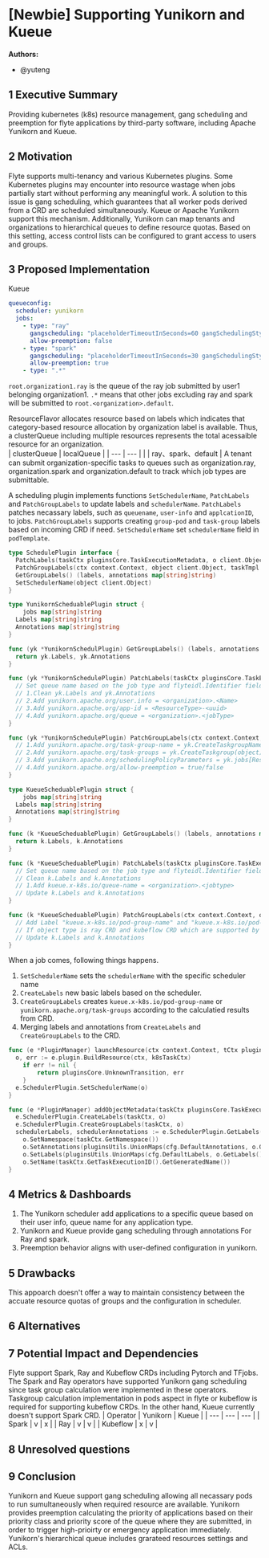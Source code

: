 # [Newbie] Supporting Yunikorn and Kueue

**Authors:**

- @yuteng

## 1 Executive Summary

Providing kubernetes (k8s) resource management, gang scheduling and preemption for flyte applications by third-party software, including Apache Yunikorn and Kueue.

## 2 Motivation

Flyte supports multi-tenancy and various Kubernetes plugins.
Some Kubernetes plugins may encounter into resource wastage when jobs partially start without performing any meaningful work. 
A solution to this issue is gang scheduling, which guarantees that all worker pods derived from a CRD are scheduled simultaneously.
Kueue or Apache Yunikorn support this mechanism. 
Additionally, Yunikorn can map tenants and organizations to hierarchical queues to define resource quotas.
Based on this setting, access control lists can be configured to grant access to users and groups.

## 3 Proposed Implementation

Kueue

```yaml
queueconfig:
  scheduler: yunikorn
  jobs:
    - type: "ray"
      gangscheduling: "placeholderTimeoutInSeconds=60 gangSchedulingStyle=hard"
      allow-preemption: false
    - type: "spark"
      gangscheduling: "placeholderTimeoutInSeconds=30 gangSchedulingStyle=hard"
      allow-preemption: true
    - type: ".*"
```

`root.organization1.ray` is the queue of the ray job submitted by user1 belonging organization1. 
`.*` means that other jobs excluding ray and spark will be submitted to `root.<organization>.default`.

ResourceFlavor allocates resource based on labels which indicates that category-based resource allocation by organization label is available.
Thus, a clusterQueue including multiple resources represents the total acessaible resource for an organization.  
| clusterQueue | localQueue |
| --- | --- |
| <organization name> | ray、spark、default |
A tenant can submit organization-specific tasks to queues such as organization.ray, organization.spark and organization.default to track which job types are submittable.

A scheduling plugin implements functions `SetSchedulerName`, `PatchLabels` and `PatchGroupLabels` to update labels and `schedulerName`.
`PatchLabels` patches necassary labels, such as `queuename`, `user-info` and `applcationID`, to jobs.
`PatchGroupLabels` supports creating `group-pod` and `task-group` labels based on incoming CRD if need. 
`SetSchedulerName` set `schedulerName` field in `podTemplate`.

```go
type SchedulePlugin interface {
  PatchLabels(taskCtx pluginsCore.TaskExecutionMetadata, o client.Object, cfg *config.K8sPluginConfig)
  PatchGroupLabels(ctx context.Context, object client.Object, taskTmpl *core.TaskTemplate)
  GetGroupLabels() (labels, annotations map[string]string)
  SetSchedulerName(object client.Object)
}

type YunikornScheduablePlugin struct {
	jobs map[string]string
  Labels map[string]string
  Annotations map[string]string
}

func (yk *YunikornSchedulPlugin) GetGroupLabels() (labels, annotations map[string]string) {
  return yk.Labels, yk.Annotations
}

func (yk *YunikornSchedulePlugin) PatchLabels(taskCtx pluginsCore.TaskExecutionMetadata, o client.Object, cfg *config.K8sPluginConfig) (labels, annotations map[string]string) {
  // Set queue name based on the job type and flyteidl.Identifier fields including "ResourceType", "Org" and "Name".
  // 1.Clean yk.Labels and yk.Annotations
  // 2.Add yunikorn.apache.org/user.info = <organization>.<Name>
  // 3.Add yunikorn.apache.org/app-id = <ResourceType>-<uuid>
  // 4.Add yunikorn.apache.org/queue = <organization>.<jobType>
}

func (yk *YunikornSchedulePlugin) PatchGroupLabels(ctx context.Context, object client.Object, taskTmpl *core.TaskTemplate) {
  // 1.Add yunikorn.apache.org/task-group-name = yk.CreateTaskgroupName(ResourceType)
  // 2.Add yunikorn.apache.org/task-groups = yk.CreateTaskgroup(object)
  // 3.Add yunikorn.apache.org/schedulingPolicyParameters = yk.jobs[ResourceType]
  // 4.Add yunikorn.apache.org/allow-preemption = true/false
}

type KueueScheduablePlugin struct {
	jobs map[string]string
  Labels map[string]string
  Annotations map[string]string
}

func (k *KueueScheduablePlugin) GetGroupLabels() (labels, annotations map[string]string) {
  return k.Labels, k.Annotations
}

func (k *KueueScheduablePlugin) PatchLabels(taskCtx pluginsCore.TaskExecutionMetadata, o client.Object, cfg *config.K8sPluginConfig) (labels, annotations map[string]string) {
  // Set queue name based on the job type and flyteidl.Identifier field "Org".
  // Clean k.Labels and k.Annotations
  // 1.Add kueue.x-k8s.io/queue-name = <organization>.<jobtype>
  // Update k.Labels and k.Annotations
}

func (k *KueueScheduablePlugin) PatchGroupLabels(ctx context.Context, object client.Object, taskTmpl *core.TaskTemplate) {
  // Add Label "kueue.x-k8s.io/pod-group-name" and "kueue.x-k8s.io/pod-group-total-count" for spark、dask.
  // If object type is ray CRD and kubeflow CRD which are supported by Kueue then skips.
  // Update k.Labels and k.Annotations
}
```

When a job comes, following things happens.
1. `SetSchedulerName` sets the `schedulerName` with the specific scheduler name
2. `CreateLabels` new basic labels based on the scheduler.
3. `CreateGroupLabels` creates `kueue.x-k8s.io/pod-group-name` or `yunikorn.apache.org/task-groups` according to the calculatied results from CRD.
4. Merging labels and annotations from `CreateLabels` and `CreateGroupLabels` to the CRD.

```go
func (e *PluginManager) launchResource(ctx context.Context, tCtx pluginsCore.TaskExecutionContext) (pluginsCore.Transition, error) {
  o, err := e.plugin.BuildResource(ctx, k8sTaskCtx)
	if err != nil {
		return pluginsCore.UnknownTransition, err
	}
  e.SchedulerPlugin.SetSchedulerName(o)
}

func (e *PluginManager) addObjectMetadata(taskCtx pluginsCore.TaskExecutionMetadata, o client.Object, cfg *config.K8sPluginConfig) {
  e.SchedulerPlugin.CreateLabels(taskCtx, o)
  e.SchedulerPlugin.CreateGroupLabels(taskCtx, o)
  schedulerLabels, schedulerAnnotations := e.SchedulerPlugin.GetLabels()
	o.SetNamespace(taskCtx.GetNamespace())
	o.SetAnnotations(pluginsUtils.UnionMaps(cfg.DefaultAnnotations, o.GetAnnotations(), pluginsUtils.CopyMap(taskCtx.GetAnnotations(), schedulerAnnotations)))
	o.SetLabels(pluginsUtils.UnionMaps(cfg.DefaultLabels, o.GetLabels(), pluginsUtils.CopyMap(taskCtx.GetLabels(), schedulerLabels)))
	o.SetName(taskCtx.GetTaskExecutionID().GetGeneratedName())
}
```

## 4 Metrics & Dashboards

1. The Yunikorn scheduler add applications to a specific queue based on their user info, queue name for any application type.
2. Yunikorn and Kueue provide gang scheduling through annotations For Ray and spark.
3. Preemption behavior aligns with user-defined configuration in yunikorn.

## 5 Drawbacks

This appoarch doesn't offer a way to maintain consistency between the accuate resource quotas of groups and the configuration in scheduler.

## 6 Alternatives

## 7 Potential Impact and Dependencies

Flyte support Spark, Ray and Kubeflow CRDs including Pytorch and TFjobs.
The Spark and Ray operators have supported Yunikorn gang scheduling since task group calculation were implemented in these operators.
Taskgroup calculation implementation in pods aspect in flyte or kubeflow is required for supporting kubeflow CRDs.
In the other hand, Kueue currently doesn't support Spark CRD.
| Operator | Yunikorn | Kueue |
| --- | --- | --- |
| Spark | v | x |
| Ray | v | v |
| Kubeflow | x | v |

## 8 Unresolved questions

## 9 Conclusion

Yunikorn and Kueue support gang scheduling allowing all necassary pods to run sumultaneously when required resource are available.
Yunikorn provides preemption calculating the priority of applications based on their priority class and priority score of the queue where they are submitted, in order to trigger high-prioirty or emergency application immediately.
Yunikorn's hierarchical queue includes grarateed resources settings and ACLs.
